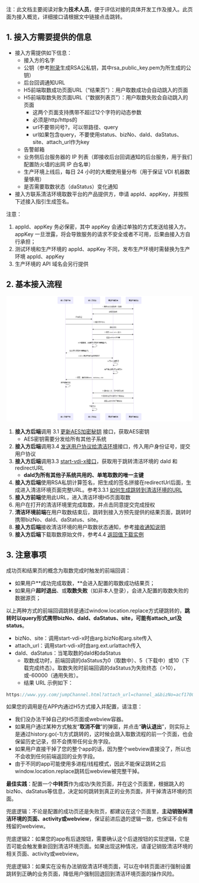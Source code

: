 注：此文档主要阅读对象为**技术人员**，便于评估对接的具体开发工作及接入。此页面为接入概览，详细接口请根据文中链接点击跳转。

## 1. 接入方需要提供的信息
* 接入方需提供如下信息：
  * 接入方的名字
  * 公钥（参考[附录](/zh/access/appendix?id=_5-如何生成rsa公私钥)生成RSA公私钥，其中rsa_public_key.pem为所生成的公钥）
  * 后台回调通知URL
  * H5前端取数成功页面URL（“结果页”）：用户取数成功会自动跳入的页面
  * H5前端取数失败页面URL（“数据列表页”）：用户取数失败会自动跳入的页面
    * 这两个页面支持携带不超过12个字符的动态参数
    * 必须是http/https的
    * url不要带问号?，可以带路径、query
    * url如果包含query，不要使用status、bizNo、daId、daStatus、site、attach_url作为key
  * 告警邮箱
  * 业务侧后台服务器的 IP 列表（即接收后台回调通知的后台服务，用于我们配置防火墙的出网 IP 白名单）
  * 生产环境上线后，每日 24 小时的大概使用量分布（用于保证 VDI 机器数量够用）
  * 是否需要取数状态（daStatus）变化通知
* 接入方联系清洁环境取数平台的产品提供方，申请 appId、appKey，并按照下述接入指引生成签名。  

注意：
1. appId、appKey 务必保密，其中 appKey 会通过单独的方式发送给接入方。appKey 一旦泄露，将会导致服务的请求不安全或者不可用，后果由接入方自行承担；  
2. 测试环境和生产环境的 appId、appKey 不同，发布生产环境时需替换为生产环境 appId、appKey  
3. 生产环境的 API 域名会另行提供  


## 2.  基本接入流程
![image](./2-1.png)


1. **接入方后端**调用 3.1 [更新AES加密秘钥](/zh/access/main?id=_31-更新aes加密秘钥接口) 接口，获取AES密钥
    * AES密钥需要分发给所有其他子系统
2. **接入方后端**调用3.4 [发送用户协议给清洁环境](/zh/access/main?id=_34-用户协议签署接口)接口，传入用户身份证号，提交用户协议
3. **接入方后端**调用3.3 [start-vdi-x接口](/zh/access/main?id=_33-start-vdi-x-接口-（sdk和h5接入模式使用该接口）)，获取用于跳转清洁环境的 daId 和 redirectURL
    * **daId为所有其他子系统共用的、单笔取数的唯一主键**
4. **接入方后端**使用RSA私钥计算签名，把生成的签名拼接在redirectUrl后面，生成进入清洁环境页面完整URL。参考3.3.1 [如何生成跳转到清洁环境的URL](/zh/access/main?id=_231-生成清洁环境的-url)
5. **接入方前端**使用此URL，进入清洁环境H5页面取数
6. 用户在打开的清洁环境里完成取数，并点击同意提交完成授权
7. **清洁环境前端**在用户取数结束后，跳转到接入方预先提供的结果页面，跳转时携带bizNo、daId、daStatus、site。
8. **接入方后端**接收清洁环境的用户取数状态通知，参考[接收通知说明](/zh/access/main?id=_4-通知（v2格式）接入方的接口说明)
9. **接入方后端**下载取数原始文件，参考4.4 [返回值下载实例](/zh/access/main?id=_44-返回值下载实例)
<!-- 10. 同理，后端接收清洁环境的存管证书生成通知并下载存管证书 -->

## 3.  注意事项 

成功页和结果页的概念为取数完成时触发的前端回调：
* 如果用户**成功完成取数，**会进入配置的取数成功结果页；  
* 如果用户**超时退出**、或**取数失败**（如非本人登录），会进入配置的取数失败的数据源页；  

以上两种方式的前端回调跳转是通过window.location.replace方式硬跳转的，**跳转时以query形式携带bizNo、daId、daStatus、site，可能有attach_url及status**。  
* bizNo、site：调用start-vdi-x时由arg.bizNo和arg.site传入
* attach_url：调用start-vdi-x时由arg.ext.urlattach传入
* daId、daStatus：当笔取数的daId和daStatus
  * 取数成功时，前端回调的daStatus为0（取数中）、5（下载中）或10（下载完成终态）。取数失败时前端回调的daStatus为失败终态（>10），或-60000（通用失败）。
  * 结果 URL 示例如下：
```java
https://www.yyy.com/jumpChannel.html?attach_url=channel_a&bizNo=acf1700443444e7b9206c6d5b36ec955&daId=zd240e1e1722158295759228928&site=app-tax-income&daStatus=10
```  

如果您的调用是在APP内通过H5方式接入并配置，请注意：
* 我们没办法干掉自己的H5页面或webview容器。  
* 如果用户通过某种方式触发“**取消不做**”的弹窗，并点击“**确认退出**”，则实际上是通过history.go(-1)方式跳转的，这时候会跳入取数流程的前一个页面，也会保留历史记录，但不会携带任何业务字段。  
* 如果用户直接干掉了您的整个app的话，因为整个webview直接没了，所以也不会收到任何前端返回的业务字段。  
* 由于不同的app可能使用多进程/线程模式，因此不能保证跳转之后window.location.replace跳转后webview被完整干掉。 

**最佳实践**：配置一个**中转页**作为成功/失败页面，并在这个页面里，根据跳入的bizNo、daStatus等信息，决定如何跳转到真正的业务页面，并干掉清洁环境的页面。  

兜底逻辑：不论是配置的成功页还是失败页，都建议在这个页面里，**主动销毁掉清洁环境的页面、activity或webview**，保证前进后退的逻辑一致，也保证不会有残留的webview。

兜底逻辑2：如果您的app有后退按钮，需要确认这个后退按钮的实现逻辑，它是否可能会触发重新回到清洁环境页面。如果出现这种情况，请谨记销毁清洁环境的相关页面、activity或webview。

兜底逻辑3：如果实在没有办法销毁清洁环境页面，可以在中转页面进行强制设置跳转到正确的业务页面，降低用户强制回退回到清洁环境页面的操作风险。

